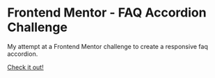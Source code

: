 # Frontend Mentor - FAQ Accordion Challenge

My attempt at a Frontend Mentor challenge to create a responsive faq accordion.


[Check it out!](https://rigneymade-faq-accordion.netlify.app/)
